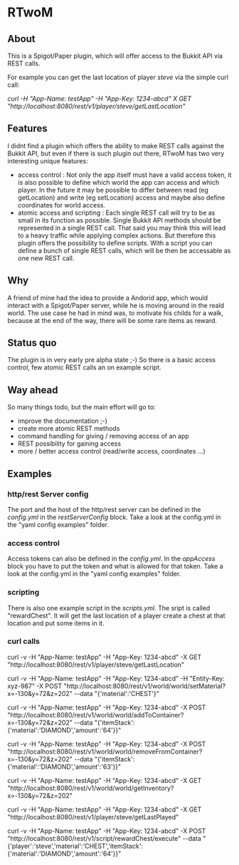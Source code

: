 # RTwoM

## About

This is a Spigot/Paper plugin, which will offer access to the Bukkit API via REST calls.

For example you can get the last location of player *steve* via the simple curl call:

*curl -H "App-Name: testApp" -H "App-Key: 1234-abcd" X GET "http://localhost:8080/rest/v1/player/steve/getLastLocation"*

## Features

I didnt find a plugin which offers the ability to make REST calls against the Bukkit API, but even if there is such plugin out there, RTwoM has two very interesting unique features:

* access control : Not only the app itself must have a valid access token, it is also possible to define which world the app can access and which player. In the future it may be possible to differ between read (eg getLocation) and write (eg setLocation) access and maybe also define coordinates for world access.
* atomic access and scripting : Each single REST call will try to be as small in its function as possible. Single Bukkit API methods should be represented in a single REST call. That said you may think this will lead to a heavy traffic while applying complex actions. But therefore this plugin offers the possibility to define scripts. With a script you can define a bunch of single REST calls, which will be then be accessable as one new REST call.

## Why

A friend of mine had the idea to provide a Andorid app, which would interact with a Spigot/Paper server, while he is moving around in the reald world. The use case he had in mind was, to motivate his childs for a walk, because at the end of the way, there will be some rare items as reward.

## Status quo

The plugin is in very early pre alpha state ;-) So there is a basic access control, few atomic REST calls an on example script.

## Way ahead

So many things todo, but the main effort will go to:

* improve the documentation ;-)
* create more atomic REST methods
* command handling for giving / removing access of an app
* REST possibility for gaining access 
* more / better access control (read/write access, coordinates ...)

## Examples

### http/rest Server config

The port and the host of the http/rest server can be defined in the *config.yml* in the *restServerConfig* block. Take a look at the config.yml in the "yaml config examples" folder.

### access control

Access tokens can also be defined in the *config.yml*. In the *appAccess* block you have to put the token and what is allowed for that token. Take a look at the config.yml in the "yaml config examples" folder.

### scripting

There is also one example script in the *scripts.yml*. The sript is called "rewardChest". It will get the last location of a player create a chest at that location and put some items in it.

### curl calls

curl -v -H "App-Name: testApp" -H "App-Key: 1234-abcd" -X GET "http://localhost:8080/rest/v1/player/steve/getLastLocation"

curl -v -H "App-Name: testApp" -H "App-Key: 1234-abcd" -H "Entity-Key: xyz-987" -X POST "http://localhost:8080/rest/v1/world/world/setMaterial?x=-130&y=72&z=202" --data "{'material':'CHEST'}"

curl -v -H "App-Name: testApp" -H "App-Key: 1234-abcd" -X POST "http://localhost:8080/rest/v1/world/world/addToContainer?x=-130&y=72&z=202" --data "{'itemStack':{'material':'DIAMOND','amount':'64'}}"

curl -v -H "App-Name: testApp" -H "App-Key: 1234-abcd" -X POST "http://localhost:8080/rest/v1/world/world/removeFromContainer?x=-130&y=72&z=202" --data "{'itemStack':{'material':'DIAMOND','amount':'63'}}"

curl -v -H "App-Name: testApp" -H "App-Key: 1234-abcd" -X GET "http://localhost:8080/rest/v1/world/world/getInventory?x=-130&y=72&z=202"

curl -v -H "App-Name: testApp" -H "App-Key: 1234-abcd" -X GET "http://localhost:8080/rest/v1/player/steve/getLastPlayed"

curl -v -H "App-Name: testApp" -H "App-Key: 1234-abcd" -X POST "http://localhost:8080/rest/v1/script/rewardChest/execute" --data "{'player':'steve','material':'CHEST','itemStack':{'material':'DIAMOND','amount':'64'}}"

